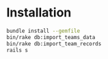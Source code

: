 # Installation

```bash
bundle install --gemfile
bin/rake db:import_teams_data
bin/rake db:import_team_records
rails s
```
